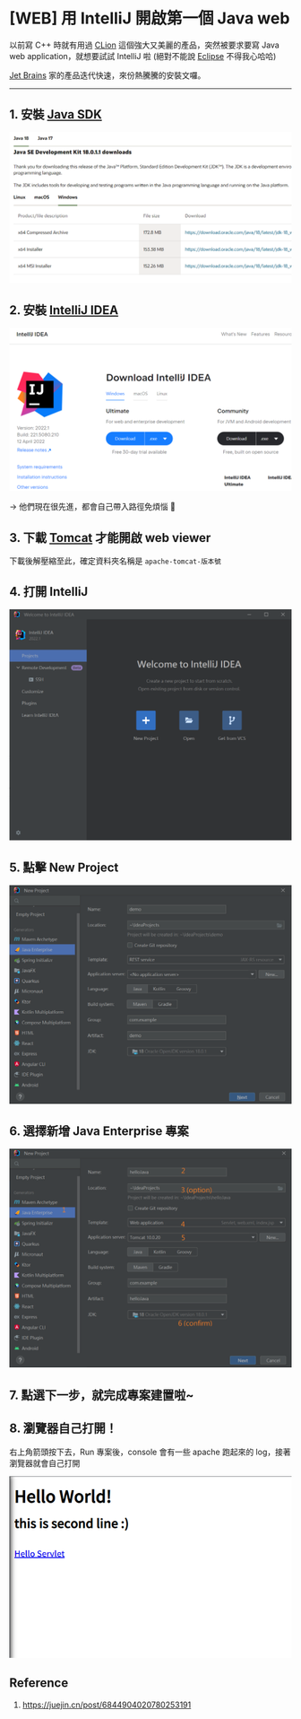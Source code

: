 # [WEB] 用 IntelliJ 開啟第一個 Java web


以前寫 C++ 時就有用過 [CLion](https://www.jetbrains.com/clion/) 這個強大又美麗的產品，突然被要求要寫 Java web application，就想要試試 IntelliJ 啦 (絕對不能說 [Eclipse](https://www.eclipse.org/) 不得我心哈哈)

[Jet Brains](https://www.jetbrains.com/) 家的產品迭代快速，來份熱騰騰的安裝文囉。

---

## 1. 安裝 [Java SDK](https://www.oracle.com/java/technologies/downloads/#jdk18-windows)

![](/images/install_intellij_build_java_web/java_jdk.png)

## 2. 安裝 [IntelliJ IDEA](https://www.jetbrains.com/idea/download/#section=windows)

![](/images/install_intellij_build_java_web/intellij.png)

→ 他們現在很先進，都會自己帶入路徑免煩惱 🙂

## 3. 下載 [Tomcat](https://tomcat.apache.org/download-10.cgi) 才能開啟 web viewer

下載後解壓縮至此，確定資料夾名稱是 `apache-tomcat-版本號`

## 4. 打開 IntelliJ

![](/images/install_intellij_build_java_web/open_intellij.png)

## 5. 點擊 New Project

![](/images/install_intellij_build_java_web/new_proj.png)

## 6. 選擇新增 Java Enterprise 專案

![](/images/install_intellij_build_java_web/new_java_enterprise_proj.png)

## 7. 點選下一步，就完成專案建置啦~

## 8. 瀏覽器自己打開！

右上角箭頭按下去，Run 專案後，console 會有一些 apache 跑起來的 log，接著瀏覽器就會自己打開

![](/images/install_intellij_build_java_web/run.png)

## Reference

1. https://juejin.cn/post/6844904020780253191

